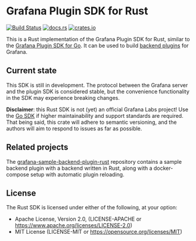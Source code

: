 # Grafana Plugin SDK for Rust

[![Build Status](https://github.com/grafana/grafana-plugin-sdk-rust/actions/workflows/rust.yml/badge.svg)](https://github.com/grafana/grafana-plugin-sdk-rust/actions/workflows/rust.yml)
[![docs.rs](https://docs.rs/grafana-plugin-sdk-rust/badge.svg)](https://docs.rs/grafana-plugin-sdk-rust)
[![crates.io](https://img.shields.io/crates/v/grafana-plugin-sdk-rust.svg)](https://crates.io/crates/grafana-plugin-sdk-rust)

This is a Rust implementation of the Grafana Plugin SDK for Rust, similar to the [Grafana Plugin SDK for Go][go]. It can be used to build [backend plugins][] for Grafana.

## Current state

This SDK is still in development. The protocol between the Grafana server and the plugin SDK is considered stable, but the convenience functionality in the SDK may experience breaking changes.

**Disclaimer**: this Rust SDK is not (yet) an official Grafana Labs project! Use the [Go SDK][go] if higher maintainability and support standards are required. That being said, this crate will adhere to semantic versioning, and the authors will aim to respond to issues as far as possible.

## Related projects

The [grafana-sample-backend-plugin-rust][sample-plugin] repository contains a sample backend plugin with a backend written in Rust, along with a docker-compose setup with automatic plugin reloading.

## License

The Rust SDK is licensed under either of the following, at your option:

- Apache License, Version 2.0, (LICENSE-APACHE or https://www.apache.org/licenses/LICENSE-2.0)
- MIT License (LICENSE-MIT or https://opensource.org/licenses/MIT)

[backend plugins]: https://grafana.com/docs/grafana/latest/developers/plugins/backend/
[go]: https://pkg.go.dev/github.com/grafana/grafana-plugin-sdk-go
[grafana-rs-datasource]: https://github.com/toddtreece/grafana-rs-datasource
[sample-plugin]: https://github.com/sd2k/grafana-sample-backend-plugin-rust/
